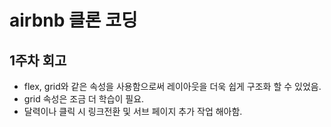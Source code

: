 # airbnb 클론 코딩

## 1주차 회고

- flex, grid와 같은 속성을 사용함으로써 레이아웃을 더욱 쉽게 구조화 할 수 있었음.
- grid 속성은 조금 더 학습이 필요.
- 달력이나 클릭 시 링크전환 및 서브 페이지 추가 작업 해아함.
